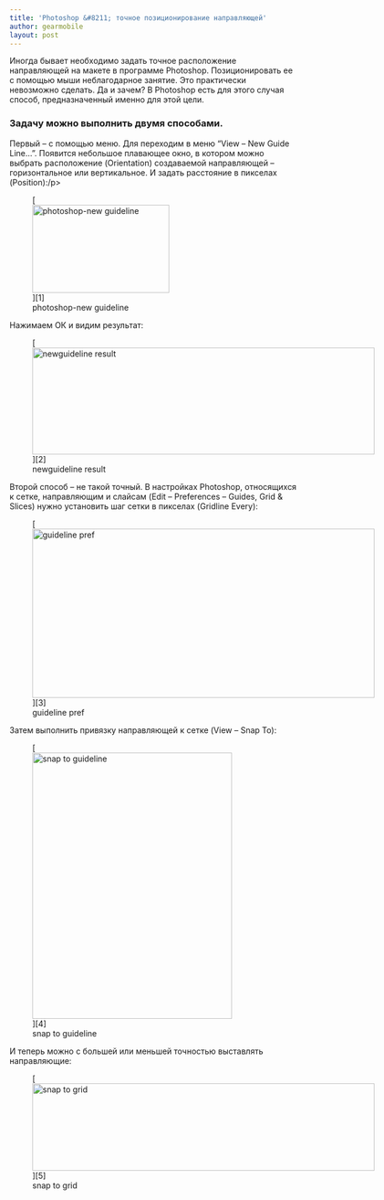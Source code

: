 ```yaml
---
title: 'Photoshop &#8211; точное позиционирование направляющей'
author: gearmobile
layout: post
---
```

Иногда бывает необходимо задать точное расположение направляющей на макете в программе Photoshop. Позиционировать ее с помощью мыши неблагодарное занятие. Это практически невозможно сделать. Да и зачем? В Photoshop есть для этого случая способ, предназначенный именно для этой цели.

### Задачу можно выполнить двумя способами.

Первый &#8211; с помощью меню. Для переходим в меню &#8220;View &#8211; New Guide Line&#8230;&#8221;. Появится небольшое плавающее окно, в котором можно выбрать расположение (Orientation) создаваемой направляющей &#8211; горизонтальное или вертикальное. И задать расстояние в пикселах (Position):/p>

<figure id="attachment_442" style="width: 240px;" class="wp-caption aligncenter">
[<img src="http://localhost:7788/third/wp-content/uploads/2013/02/photoshop-new_guideline.png" alt="photoshop-new guideline" width="240" height="154" class="size-full wp-image-442" />][1]<figcaption class="wp-caption-text">photoshop-new guideline</figcaption></figure> 

Нажимаем ОК и видим результат:

<figure id="attachment_443" style="width: 600px;" class="wp-caption aligncenter">
[<img src="http://localhost:7788/third/wp-content/uploads/2013/02/newguideline_result-600x187.jpg" alt="newguideline result" width="600" height="187" class="size-medium wp-image-443" />][2]<figcaption class="wp-caption-text">newguideline result</figcaption></figure> 

Второй способ &#8211; не такой точный. В настройках Photoshop, относящихся к сетке, направляющим и слайсам (Edit &#8211; Preferences &#8211; Guides, Grid & Slices) нужно установить шаг сетки в пикселах (Gridline Every):

<figure id="attachment_444" style="width: 600px;" class="wp-caption aligncenter">
[<img src="http://localhost:7788/third/wp-content/uploads/2013/02/guideline_pref-600x296.png" alt="guideline pref" width="600" height="296" class="size-medium wp-image-444" />][3]<figcaption class="wp-caption-text">guideline pref</figcaption></figure> 

Затем выполнить привязку направляющей к сетке (View &#8211; Snap To):

<figure id="attachment_445" style="width: 350px;" class="wp-caption aligncenter">
[<img src="http://localhost:7788/third/wp-content/uploads/2013/02/snap_to_guideline.png" alt="snap to guideline" width="350" height="466" class="size-full wp-image-445" />][4]<figcaption class="wp-caption-text">snap to guideline</figcaption></figure> 

И теперь можно с большей или меньшей точностью выставлять направляющие:

<figure id="attachment_446" style="width: 600px;" class="wp-caption aligncenter">
[<img src="http://localhost:7788/third/wp-content/uploads/2013/02/snap_to_grid-600x153.png" alt="snap to grid" width="600" height="153" class="size-medium wp-image-446" />][5]<figcaption class="wp-caption-text">snap to grid</figcaption></figure>

 [1]: http://localhost:7788/third/wp-content/uploads/2013/02/photoshop-new_guideline.png
 [2]: http://localhost:7788/third/wp-content/uploads/2013/02/newguideline_result.jpg
 [3]: http://localhost:7788/third/wp-content/uploads/2013/02/guideline_pref.png
 [4]: http://localhost:7788/third/wp-content/uploads/2013/02/snap_to_guideline.png
 [5]: http://localhost:7788/third/wp-content/uploads/2013/02/snap_to_grid.png